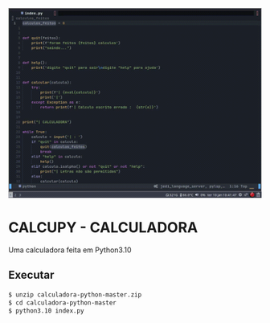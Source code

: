 ![](calculadora-python.gif)

# CALCUPY - CALCULADORA

Uma calculadora feita em Python3.10

## Executar

```shell
$ unzip calculadora-python-master.zip
$ cd calculadora-python-master
$ python3.10 index.py
```

